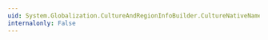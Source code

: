 ```yaml
---
uid: System.Globalization.CultureAndRegionInfoBuilder.CultureNativeName
internalonly: False
---
```


